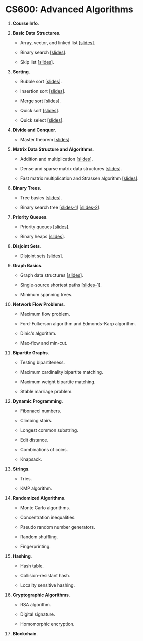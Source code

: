 # CS600: Advanced Algorithms



1. **Course Info**.

2. **Basic Data Structures**.
	
	* Array, vector, and linked list [[slides](https://github.com/wangshusen/AdvancedAlgorithms/blob/master/Slides/2_Basic_1.pdf)].
	
	* Binary search [[slides](https://github.com/wangshusen/AdvancedAlgorithms/blob/master/Slides/2_Basic_2.pdf)].

	* Skip list [[slides](https://github.com/wangshusen/AdvancedAlgorithms/blob/master/Slides/2_Basic_3.pdf)].


3. **Sorting**.
	
	* Bubble sort [[slides](https://github.com/wangshusen/AdvancedAlgorithms/blob/master/Slides/3_Sorting_1.pdf)].
	
	* Insertion sort [[slides](https://github.com/wangshusen/AdvancedAlgorithms/blob/master/Slides/3_Sorting_2.pdf)].

	* Merge sort [[slides](https://github.com/wangshusen/AdvancedAlgorithms/blob/master/Slides/3_Sorting_3.pdf)].
	
	* Quick sort [[slides](https://github.com/wangshusen/AdvancedAlgorithms/blob/master/Slides/3_Sorting_4.pdf)].
	
	* Quick select [[slides](https://github.com/wangshusen/AdvancedAlgorithms/blob/master/Slides/3_Sorting_5.pdf)].
	

4. **Divide and Conquer**.
	
	* Master theorem [[slides](https://github.com/wangshusen/AdvancedAlgorithms/blob/master/Slides/4_DC.pdf)].


5. **Matrix Data Structure and Algorithms**.
	
	* Addition and multiplication [[slides](https://github.com/wangshusen/AdvancedAlgorithms/blob/master/Slides/5_Matrix_1.pdf)].
	
	* Dense and sparse matrix data structures [[slides](https://github.com/wangshusen/AdvancedAlgorithms/blob/master/Slides/5_Matrix_2.pdf)].

	* Fast matrix multiplication and Strassen algorithm [[slides](https://github.com/wangshusen/AdvancedAlgorithms/blob/master/Slides/5_Matrix_3.pdf)].
	

6. **Binary Trees**.
	
	* Tree basics [[slides](https://github.com/wangshusen/AdvancedAlgorithms/blob/master/Slides/6_Trees_1.pdf)].
	
	* Binary search tree 
	  [[slides-1](https://github.com/wangshusen/AdvancedAlgorithms/blob/master/Slides/6_Trees_2.pdf)]
	  [[slides-2](https://github.com/wangshusen/AdvancedAlgorithms/blob/master/Slides/6_Trees_3.pdf)].
	

7. **Priority Queues**.
	
	* Priority queues [[slides](https://github.com/wangshusen/AdvancedAlgorithms/blob/master/Slides/7_PQ_1.pdf)].
	
	* Binary heaps [[slides](https://github.com/wangshusen/AdvancedAlgorithms/blob/master/Slides/7_PQ_2.pdf)].
	

8. **Disjoint Sets**.

	* Disjoint sets 
	  [[slides](https://github.com/wangshusen/AdvancedAlgorithms/blob/master/Slides/8_Sets_1.pdf)].

9. **Graph Basics**.

	* Graph data structures
	  [[slides](https://github.com/wangshusen/AdvancedAlgorithms/blob/master/Slides/9_Graphs_1.pdf)].

	* Single-source shortest paths
	  [[slides-1](https://github.com/wangshusen/AdvancedAlgorithms/blob/master/Slides/9_Graphs_2.pdf)].

	* Minimum spanning trees.


10. **Network Flow Problems**.

	* Maximum flow problem.

	* Ford-Fulkerson algorithm and Edmonds–Karp algorithm.

	* Dinic's algorithm.
	
	* Max-flow and min-cut.


11. **Bipartite Graphs**.

	* Testing bipartiteness.

	* Maximum cardinality bipartite matching.

	* Maximum weight bipartite matching.
	
	* Stable marriage problem.


12. **Dynamic Programming**.

	* Fibonacci numbers.

	* Climbing stairs.

	* Longest common substring.

	* Edit distance.

	* Combinations of coins.

	* Knapsack.


13. **Strings**.

	* Tries.

	* KMP algorithm.


14. **Randomized Algorithms**.

	* Monte Carlo algorithms.

	* Concentration inequalities.

	* Pseudo random number generators.

	* Random shuffling.

	* Fingerprinting.


15. **Hashing**.

	* Hash table.

	* Collision-resistant hash.

	* Locality sensitive hashing.


16. **Cryptographic Algorithms**.

	* RSA algorithm.

	* Digital signature.

	* Homomorphic encryption.


17. **Blockchain**.


